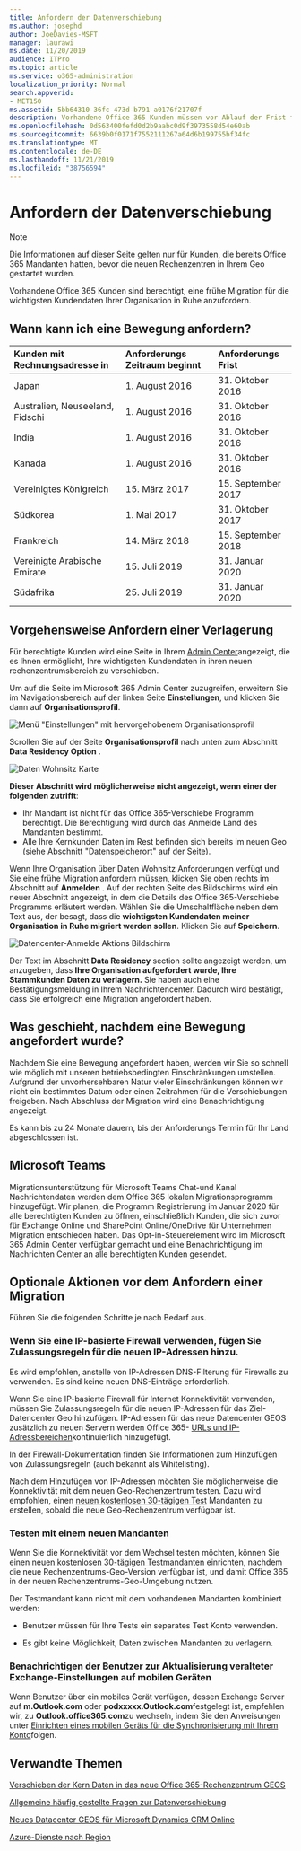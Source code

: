 ```yaml
---
title: Anfordern der Datenverschiebung
ms.author: josephd
author: JoeDavies-MSFT
manager: laurawi
ms.date: 11/20/2019
audience: ITPro
ms.topic: article
ms.service: o365-administration
localization_priority: Normal
search.appverid:
- MET150
ms.assetid: 5bb64310-36fc-473d-b791-a0176f21707f
description: Vorhandene Office 365 Kunden müssen vor Ablauf der Frist für Ihr Land eine Anforderung übermitteln, damit die Kundendaten ihrer teilnehmenden Office 365 Dienste in ihren neuen Geo verschoben werden.
ms.openlocfilehash: 0d563400fefd0d2b9aabc0d9f3973558d54e60ab
ms.sourcegitcommit: 6639b0f0171f7552111267a64d6b199755bf34fc
ms.translationtype: MT
ms.contentlocale: de-DE
ms.lasthandoff: 11/21/2019
ms.locfileid: "38756594"
---
```

# <a name="how-to-request-your-data-move"></a>Anfordern der Datenverschiebung

> [!NOTE]
> Die Informationen auf dieser Seite gelten nur für Kunden, die bereits Office 365 Mandanten hatten, bevor die neuen Rechenzentren in Ihrem Geo gestartet wurden. 
  
Vorhandene Office 365 Kunden sind berechtigt, eine frühe Migration für die wichtigsten Kundendaten Ihrer Organisation in Ruhe anzufordern.  
  
## <a name="when-can-i-request-a-move"></a>Wann kann ich eine Bewegung anfordern?

|**Kunden mit Rechnungsadresse in**|**Anforderungs Zeitraum beginnt**|**Anforderungs Frist**|
|:-----|:-----|:-----|
|Japan  <br/> |1. August 2016  <br/> |31. Oktober 2016  <br/> |
|Australien, Neuseeland, Fidschi  <br/> |1. August 2016  <br/> |31. Oktober 2016  <br/> |
|India  <br/> |1. August 2016  <br/> |31. Oktober 2016  <br/> |
|Kanada  <br/> |1. August 2016  <br/> |31. Oktober 2016  <br/> |
|Vereinigtes Königreich  <br/> |15. März 2017  <br/> |15. September 2017  <br/> |
|Südkorea  <br/> |1. Mai 2017  <br/> |31. Oktober 2017  <br/> |
|Frankreich  <br/> |14. März 2018  <br/> |15. September 2018  <br/> |
|Vereinigte Arabische Emirate  <br/> |15. Juli 2019  <br/> |31. Januar 2020  <br/> |
|Südafrika  <br/> |25. Juli 2019  <br/> |31. Januar 2020  <br/> |
   
## <a name="how-to-request-a-move"></a>Vorgehensweise Anfordern einer Verlagerung

Für berechtigte Kunden wird eine Seite in Ihrem [Admin Center](https://aka.ms/365admin)angezeigt, die es Ihnen ermöglicht, Ihre wichtigsten Kundendaten in ihren neuen rechenzentrumsbereich zu verschieben.  
  
Um auf die Seite im Microsoft 365 Admin Center zuzugreifen, erweitern Sie im Navigationsbereich auf der linken Seite **Einstellungen**, und klicken Sie dann auf **Organisationsprofil**.
  
![Menü "Einstellungen" mit hervorgehobenem Organisationsprofil](media/22799fac-32b4-4f79-ae60-3f6ffb7cfbd7.png)
  
Scrollen Sie auf der Seite **Organisationsprofil** nach unten zum Abschnitt **Data Residency Option** . 
  
![Daten Wohnsitz Karte](media/dataresidencyae.jpg)
  
**Dieser Abschnitt wird möglicherweise nicht angezeigt, wenn einer der folgenden zutrifft**:
- Ihr Mandant ist nicht für das Office 365-Verschiebe Programm berechtigt.  Die Berechtigung wird durch das Anmelde Land des Mandanten bestimmt.
- Alle Ihre Kernkunden Daten im Rest befinden sich bereits im neuen Geo (siehe Abschnitt "Datenspeicherort" auf der Seite). 
  
Wenn Ihre Organisation über Daten Wohnsitz Anforderungen verfügt und Sie eine frühe Migration anfordern müssen, klicken Sie oben rechts im Abschnitt auf **Anmelden** . Auf der rechten Seite des Bildschirms wird ein neuer Abschnitt angezeigt, in dem die Details des Office 365-Verschiebe Programms erläutert werden. Wählen Sie die Umschaltfläche neben dem Text aus, der besagt, dass die **wichtigsten Kundendaten meiner Organisation in Ruhe migriert werden sollen**. Klicken Sie auf **Speichern**.
  
![Datencenter-Anmelde Aktions Bildschirm](media/dataresidencyflyoutae.jpg)
  
Der Text im Abschnitt **Data Residency** section sollte angezeigt werden, um anzugeben, dass **Ihre Organisation aufgefordert wurde, Ihre Stammkunden Daten zu verlagern.** Sie haben auch eine Bestätigungsmeldung in Ihrem Nachrichtencenter. Dadurch wird bestätigt, dass Sie erfolgreich eine Migration angefordert haben. 


  
## <a name="what-happens-after-requesting-a-move"></a>Was geschieht, nachdem eine Bewegung angefordert wurde?

Nachdem Sie eine Bewegung angefordert haben, werden wir Sie so schnell wie möglich mit unseren betriebsbedingten Einschränkungen umstellen. Aufgrund der unvorhersehbaren Natur vieler Einschränkungen können wir nicht ein bestimmtes Datum oder einen Zeitrahmen für die Verschiebungen freigeben. Nach Abschluss der Migration wird eine Benachrichtigung angezeigt.
  
Es kann bis zu 24 Monate dauern, bis der Anforderungs Termin für Ihr Land abgeschlossen ist.
  
## <a name="microsoft-teams"></a>Microsoft Teams

Migrationsunterstützung für Microsoft Teams Chat-und Kanal Nachrichtendaten werden dem Office 365 lokalen Migrationsprogramm hinzugefügt.  Wir planen, die Programm Registrierung im Januar 2020 für alle berechtigten Kunden zu öffnen, einschließlich Kunden, die sich zuvor für Exchange Online und SharePoint Online/OneDrive für Unternehmen Migration entschieden haben.  Das Opt-in-Steuerelement wird im Microsoft 365 Admin Center verfügbar gemacht und eine Benachrichtigung im Nachrichten Center an alle berechtigten Kunden gesendet.   

## <a name="optional-actions-before-you-request-a-move"></a>Optionale Aktionen vor dem Anfordern einer Migration

Führen Sie die folgenden Schritte je nach Bedarf aus.
  
### <a name="if-you-use-an-ip-based-firewall-add-allow-rules-for-the-new-ip-addresses"></a>Wenn Sie eine IP-basierte Firewall verwenden, fügen Sie Zulassungsregeln für die neuen IP-Adressen hinzu.

Es wird empfohlen, anstelle von IP-Adressen DNS-Filterung für Firewalls zu verwenden. Es sind keine neuen DNS-Einträge erforderlich.
  
Wenn Sie eine IP-basierte Firewall für Internet Konnektivität verwenden, müssen Sie Zulassungsregeln für die neuen IP-Adressen für das Ziel-Datencenter Geo hinzufügen. IP-Adressen für das neue Datencenter GEOS zusätzlich zu neuen Servern werden Office 365- [URLs und IP-Adressbereichen](https://go.microsoft.com/fwlink/p/?LinkId=229631)kontinuierlich hinzugefügt.
  
In der Firewall-Dokumentation finden Sie Informationen zum Hinzufügen von Zulassungsregeln (auch bekannt als Whitelisting).
  
Nach dem Hinzufügen von IP-Adressen möchten Sie möglicherweise die Konnektivität mit dem neuen Geo-Rechenzentrum testen. Dazu wird empfohlen, einen [neuen kostenlosen 30-tägigen Test](https://go.microsoft.com/fwlink/?LinkId=522463) Mandanten zu erstellen, sobald die neue Geo-Rechenzentrum verfügbar ist. 
  
### <a name="test-using-a-new-tenant"></a>Testen mit einem neuen Mandanten

Wenn Sie die Konnektivität vor dem Wechsel testen möchten, können Sie einen [neuen kostenlosen 30-tägigen Testmandanten](https://go.microsoft.com/fwlink/?LinkId=522463) einrichten, nachdem die neue Rechenzentrums-Geo-Version verfügbar ist, und damit Office 365 in der neuen Rechenzentrums-Geo-Umgebung nutzen. 
  
Der Testmandant kann nicht mit dem vorhandenen Mandanten kombiniert werden:
  
- Benutzer müssen für Ihre Tests ein separates Test Konto verwenden.
    
- Es gibt keine Möglichkeit, Daten zwischen Mandanten zu verlagern.
    
### <a name="notify-users-to-update-out-of-date-exchange-settings-on-mobile-devices"></a>Benachrichtigen der Benutzer zur Aktualisierung veralteter Exchange-Einstellungen auf mobilen Geräten

Wenn Benutzer über ein mobiles Gerät verfügen, dessen Exchange Server auf **m.Outlook.com** oder **podxxxxx.Outlook.com**festgelegt ist, empfehlen wir, zu **Outlook.office365.com**zu wechseln, indem Sie den Anweisungen unter [Einrichten eines mobilen Geräts für die Synchronisierung mit Ihrem Konto](https://support.office.com/article/c9139caf-01ab-41a0-827c-3c06ee569ed3)folgen.

## <a name="related-topics"></a>Verwandte Themen

[Verschieben der Kern Daten in das neue Office 365-Rechenzentrum GEOS](moving-data-to-new-datacenter-geos.md)

[Allgemeine häufig gestellte Fragen zur Datenverschiebung](data-move-faq.md)

[Neues Datacenter GEOS für Microsoft Dynamics CRM Online](https://go.microsoft.com/fwlink/p/?Linkid=615924)
  
[Azure-Dienste nach Region](https://azure.microsoft.com/regions/)
  

